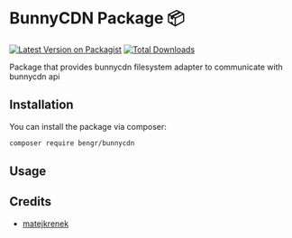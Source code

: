 # BunnyCDN Package 📦

[![Latest Version on Packagist](https://img.shields.io/packagist/v/bengr/bunnycdn.svg?style=flat-square)](https://packagist.org/packages/bengr/bunnycdn)
[![Total Downloads](https://img.shields.io/packagist/dt/bengr/bunnycdn.svg?style=flat-square)](https://packagist.org/packages/bengr/bunnycdn)

Package that provides bunnycdn filesystem adapter to communicate with bunnycdn api

## Installation

You can install the package via composer:

```bash
composer require bengr/bunnycdn
```

## Usage

## Credits

-   [matejkrenek](https://github.com/matejkrenek)
